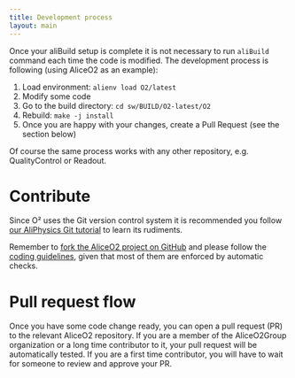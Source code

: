 ```yaml
---
title: Development process
layout: main
---
```


Once your aliBuild setup is complete it is not necessary to run `aliBuild` command each time the code is modified. The development process is following (using AliceO2 as an example):
1. Load environment: `alienv load O2/latest`
2. Modify some code
3. Go to the build directory: `cd sw/BUILD/O2-latest/O2`
4. Rebuild: `make -j install`
5. Once you are happy with your changes, create a Pull Request (see the section below)

Of course the same process works with any other repository, e.g. QualityControl or Readout.

Contribute
==========

Since O² uses the Git version control system it is recommended you follow [our AliPhysics Git
tutorial](http://alisw.github.io/git-tutorial/) to learn its rudiments.

Remember to [fork the AliceO2 project on GitHub](https://github.com/AliceO2Group/AliceO2/fork) and
please follow the [coding guidelines](https://github.com/AliceO2Group/CodingGuidelines/), given that
most of them are enforced by automatic checks.

Pull request flow
=================

Once you have some code change ready, you can open a pull request (PR) to the relevant AliceO2 repository. If you are a member of the AliceO2Group organization or a long time contributor to it, your pull request will be automatically tested. If you are a first time contributor, you will have to wait for someone to review and approve your PR.
